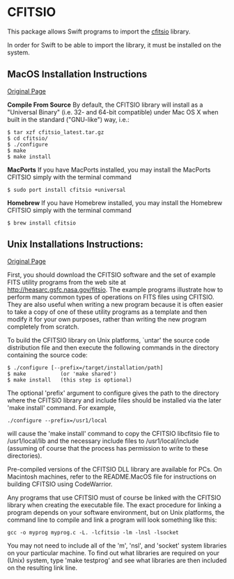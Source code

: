 CFITSIO
=======

This package allows Swift programs to import the [cfitsio](http://heasarc.gsfc.nasa.gov/docs/software/fitsio/fitsio.html) library. 

In order for Swift to be able to import the library, it must be installed on the system.

MacOS Installation Instructions
-------------------------------

[Original Page](http://heasarc.gsfc.nasa.gov/docs/software/fitsio/fitsio_macosx.html)

**Compile From Source**
By default, the CFITSIO library will install as a "Universal Binary" (i.e. 32- and 64-bit compatible) under Mac OS X when built in the standard ("GNU-like") way, i.e.:

```
$ tar xzf cfitsio_latest.tar.gz
$ cd cfitsio/
$ ./configure
$ make
$ make install
```

**MacPorts**
If you have MacPorts installed, you may install the MacPorts CFITSIO simply with the terminal command

```
$ sudo port install cfitsio +universal
```

**Homebrew**
If you have Homebrew installed, you may install the Homebrew CFITSIO simply with the terminal command

```
$ brew install cfitsio

```

Unix Installations Instructions:
-------------------------------

[Original Page](http://heasarc.gsfc.nasa.gov/docs/software/fitsio/quick/node3.html)

First, you should download the CFITSIO software and the set of example FITS utility programs from the web site at http://heasarc.gsfc.nasa.gov/fitsio. The example programs illustrate how to perform many common types of operations on FITS files using CFITSIO. They are also useful when writing a new program because it is often easier to take a copy of one of these utility programs as a template and then modify it for your own purposes, rather than writing the new program completely from scratch.

To build the CFITSIO library on Unix platforms, `untar' the source code distribution file and then execute the following commands in the directory containing the source code:

```
$ ./configure [--prefix=/target/installation/path]
$ make           (or 'make shared')
$ make install   (this step is optional)
```

The optional 'prefix' argument to configure gives the path to the directory where the CFITSIO library and include files should be installed via the later 'make install' command. For example,

```
./configure --prefix=/usr1/local
```

will cause the 'make install' command to copy the CFITSIO libcfitsio file to /usr1/local/lib and the necessary include files to /usr1/local/include (assuming of course that the process has permission to write to these directories).

Pre-compiled versions of the CFITSIO DLL library are available for PCs. On Macintosh machines, refer to the README.MacOS file for instructions on building CFITSIO using CodeWarrior.

Any programs that use CFITSIO must of course be linked with the CFITSIO library when creating the executable file. The exact procedure for linking a program depends on your software environment, but on Unix platforms, the command line to compile and link a program will look something like this:

```
gcc -o myprog myprog.c -L. -lcfitsio -lm -lnsl -lsocket
```

You may not need to include all of the 'm', 'nsl', and 'socket' system libraries on your particular machine. To find out what libraries are required on your (Unix) system, type 'make testprog' and see what libraries are then included on the resulting link line.